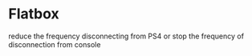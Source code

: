 # Flatbox
reduce the frequency disconnecting from PS4 or stop the frequency of disconnection from console
